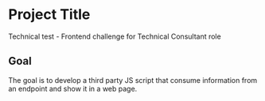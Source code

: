 # Project Title

Technical test - Frontend challenge for Technical Consultant role

## Goal

The goal is to develop a third party JS script that consume information from an endpoint and show it in a web page.
